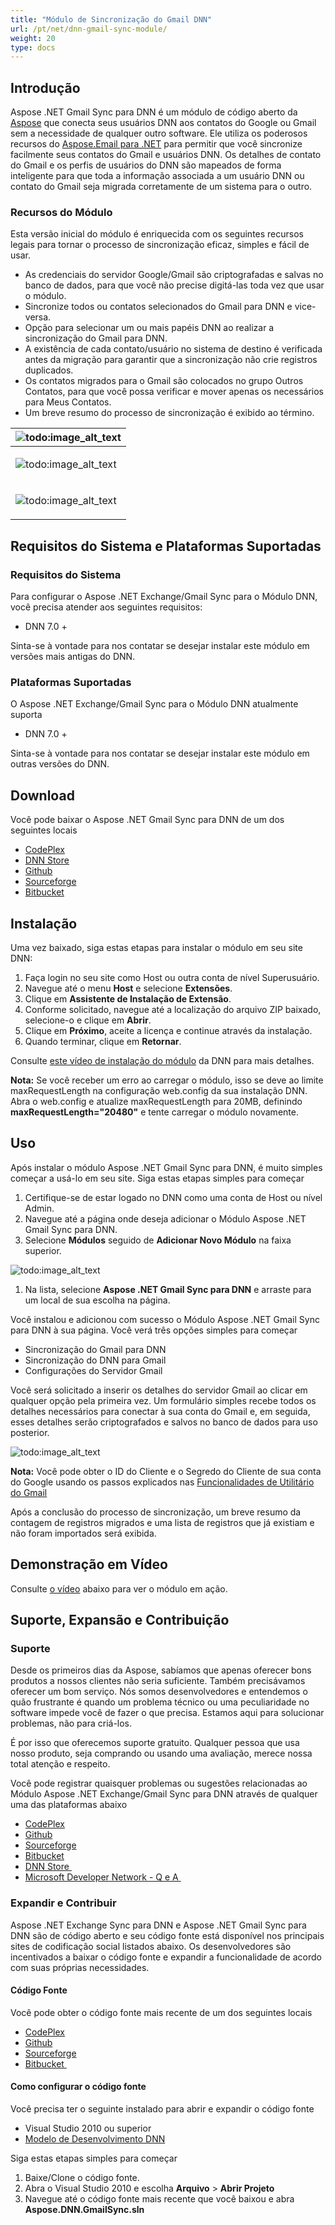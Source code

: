 ```yaml
---
title: "Módulo de Sincronização do Gmail DNN"
url: /pt/net/dnn-gmail-sync-module/
weight: 20
type: docs
---
```



## **Introdução**
Aspose .NET Gmail Sync para DNN é um módulo de código aberto da [Aspose](http://www.aspose.com/) que conecta seus usuários DNN aos contatos do Google ou Gmail sem a necessidade de qualquer outro software. Ele utiliza os poderosos recursos do [Aspose.Email para .NET](https://products.aspose.com/total/net) para permitir que você sincronize facilmente seus contatos do Gmail e usuários DNN. Os detalhes de contato do Gmail e os perfis de usuários do DNN são mapeados de forma inteligente para que toda a informação associada a um usuário DNN ou contato do Gmail seja migrada corretamente de um sistema para o outro.
### **Recursos do Módulo**
Esta versão inicial do módulo é enriquecida com os seguintes recursos legais para tornar o processo de sincronização eficaz, simples e fácil de usar.

- As credenciais do servidor Google/Gmail são criptografadas e salvas no banco de dados, para que você não precise digitá-las toda vez que usar o módulo.
- Sincronize todos ou contatos selecionados do Gmail para DNN e vice-versa.
- Opção para selecionar um ou mais papéis DNN ao realizar a sincronização do Gmail para DNN.
- A existência de cada contato/usuário no sistema de destino é verificada antes da migração para garantir que a sincronização não crie registros duplicados.
- Os contatos migrados para o Gmail são colocados no grupo Outros Contatos, para que você possa verificar e mover apenas os necessários para Meus Contatos.
- Um breve resumo do processo de sincronização é exibido ao término.

|![todo:image_alt_text](http://www.aspose.com/blogs/wp-content/uploads/2014/10/Aspose-.NET-Gmail-Sync-for-DNN-Module.png)|
| :- |
|<p>![todo:image_alt_text](http://www.aspose.com/blogs/wp-content/uploads/2014/10/Gmail-to-DNN-Sync.png)</p><p></p>|
|<p>![todo:image_alt_text](http://www.aspose.com/blogs/wp-content/uploads/2014/10/DNN-to-Gmail-Sync.png)</p><p></p>|
## **Requisitos do Sistema e Plataformas Suportadas**
### **Requisitos do Sistema**
Para configurar o Aspose .NET Exchange/Gmail Sync para o Módulo DNN, você precisa atender aos seguintes requisitos:

- DNN 7.0 +

Sinta-se à vontade para nos contatar se desejar instalar este módulo em versões mais antigas do DNN.
### **Plataformas Suportadas**
O Aspose .NET Exchange/Gmail Sync para o Módulo DNN atualmente suporta

- DNN 7.0 +

Sinta-se à vontade para nos contatar se desejar instalar este módulo em outras versões do DNN.
## **Download**
Você pode baixar o Aspose .NET Gmail Sync para DNN de um dos seguintes locais

- [CodePlex ](https://archive.codeplex.com/?p=asposednn)
- [DNN Store ](https://store.dnnsoftware.com/help-center/product-not-found)
- [Github ](https://github.com/asposemarketplace/Aspose_for_DNN/releases)
- [Sourceforge ](https://sourceforge.net/projects/asposednn/files/)
- [Bitbucket ](https://bitbucket.org/asposemarketplace/aspose-for-dnn/downloads/)
## **Instalação**
Uma vez baixado, siga estas etapas para instalar o módulo em seu site DNN:

1. Faça login no seu site como Host ou outra conta de nível Superusuário.
1. Navegue até o menu **Host** e selecione **Extensões**.
1. Clique em **Assistente de Instalação de Extensão**.
1. Conforme solicitado, navegue até a localização do arquivo ZIP baixado, selecione-o e clique em **Abrir**.
1. Clique em **Próximo**, aceite a licença e continue através da instalação.
1. Quando terminar, clique em **Retornar**.

Consulte [este vídeo de instalação do módulo](https://www.dnnsoftware.com/community/learn/video-library/view-video/video/542/view/details/how-to-install-a-module-in-dotnetnuke-7) da DNN para mais detalhes.

**Nota:** Se você receber um erro ao carregar o módulo, isso se deve ao limite maxRequestLength na configuração web.config da sua instalação DNN. Abra o web.config e atualize maxRequestLength para 20MB, definindo **maxRequestLength="20480"** e tente carregar o módulo novamente.
## **Uso**
Após instalar o módulo Aspose .NET Gmail Sync para DNN, é muito simples começar a usá-lo em seu site. Siga estas etapas simples para começar

1. Certifique-se de estar logado no DNN como uma conta de Host ou nível Admin.
1. Navegue até a página onde deseja adicionar o Módulo Aspose .NET Gmail Sync para DNN.
1. Selecione **Módulos** seguido de **Adicionar Novo Módulo** na faixa superior. 

![todo:image_alt_text](http://www.aspose.com/blogs/wp-content/uploads/2014/10/Aspose-.NET-Gmail-Sync-for-DNN-Module-Add-Module-to-Page.png)

1. Na lista, selecione **Aspose .NET Gmail Sync para DNN** e arraste para um local de sua escolha na página.

Você instalou e adicionou com sucesso o Módulo Aspose .NET Gmail Sync para DNN à sua página. Você verá três opções simples para começar

- Sincronização do Gmail para DNN
- Sincronização do DNN para Gmail
- Configurações do Servidor Gmail

Você será solicitado a inserir os detalhes do servidor Gmail ao clicar em qualquer opção pela primeira vez. Um formulário simples recebe todos os detalhes necessários para conectar à sua conta do Gmail e, em seguida, esses detalhes serão criptografados e salvos no banco de dados para uso posterior. 

![todo:image_alt_text](http://www.aspose.com/blogs/wp-content/uploads/2014/10/Gmail-Server-details.png)

**Nota:** Você pode obter o ID do Cliente e o Segredo do Cliente de sua conta do Google usando os passos explicados nas [Funcionalidades de Utilitário do Gmail](/email/net/gmail-utility-features)

Após a conclusão do processo de sincronização, um breve resumo da contagem de registros migrados e uma lista de registros que já existiam e não foram importados será exibida.
## **Demonstração em Vídeo**
Consulte [o vídeo](https://www.youtube.com/watch?v=AMf1Wpfq0mE) abaixo para ver o módulo em ação.
## **Suporte, Expansão e Contribuição**
### **Suporte**
Desde os primeiros dias da Aspose, sabíamos que apenas oferecer bons produtos a nossos clientes não seria suficiente. Também precisávamos oferecer um bom serviço. Nós somos desenvolvedores e entendemos o quão frustrante é quando um problema técnico ou uma peculiaridade no software impede você de fazer o que precisa. Estamos aqui para solucionar problemas, não para criá-los.

É por isso que oferecemos suporte gratuito. Qualquer pessoa que usa nosso produto, seja comprando ou usando uma avaliação, merece nossa total atenção e respeito.

Você pode registrar quaisquer problemas ou sugestões relacionadas ao Módulo Aspose .NET Exchange/Gmail Sync para DNN através de qualquer uma das plataformas abaixo

- [CodePlex ](https://archive.codeplex.com/?p=asposednn)
- [Github ](https://github.com/asposemarketplace/Aspose_for_DNN/issues)
- [Sourceforge ](https://sourceforge.net/p/asposednn/tickets/)
- [Bitbucket ](https://bitbucket.org/asposemarketplace/aspose-for-dnn/issues?status=new&status=open)
- [DNN Store ](https://store.dnnsoftware.com/help-center/help-desk/ticket-entry/packageid/33775)
- [Microsoft Developer Network - Q e A ](https://docs.microsoft.com/en-us/samples/browse/?redirectedfrom=MSDN-samples#content)
### **Expandir e Contribuir**
Aspose .NET Exchange Sync para DNN e Aspose .NET Gmail Sync para DNN são de código aberto e seu código fonte está disponível nos principais sites de codificação social listados abaixo. Os desenvolvedores são incentivados a baixar o código fonte e expandir a funcionalidade de acordo com suas próprias necessidades.
#### **Código Fonte**
Você pode obter o código fonte mais recente de um dos seguintes locais

- [CodePlex ](https://archive.codeplex.com/?p=asposednn)
- [Github ](https://github.com/asposemarketplace/Aspose_for_DNN)
- [Sourceforge ](https://sourceforge.net/p/asposednn/code/ci/master/tree/)
- [Bitbucket ](https://bitbucket.org/asposemarketplace/aspose-for-dnn/src)
#### **Como configurar o código fonte**
Você precisa ter o seguinte instalado para abrir e expandir o código fonte

- Visual Studio 2010 ou superior
- [Modelo de Desenvolvimento DNN](https://downloads.aspose.com/total/net)

Siga estas etapas simples para começar

1. Baixe/Clone o código fonte.
1. Abra o Visual Studio 2010 e escolha **Arquivo** > **Abrir Projeto**
1. Navegue até o código fonte mais recente que você baixou e abra **Aspose.DNN.GmailSync.sln**